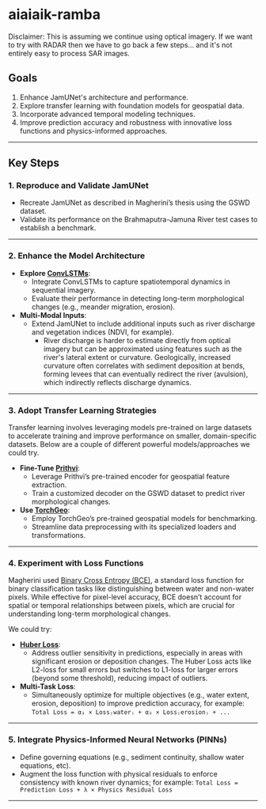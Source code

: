 # aiaiaik-ramba

Disclaimer: This is assuming we continue using optical imagery. If we want to try with RADAR then we have to go back a few steps... and it's not entirely easy to process SAR images.

## Goals
1. Enhance JamUNet's architecture and performance.
2. Explore transfer learning with foundation models for geospatial data.
3. Incorporate advanced temporal modeling techniques.
4. Improve prediction accuracy and robustness with innovative loss functions and physics-informed approaches.

---

## Key Steps

### 1. **Reproduce and Validate JamUNet**
   - Recreate JamUNet as described in Magherini’s thesis using the GSWD dataset.
   - Validate its performance on the Brahmaputra-Jamuna River test cases to establish a benchmark.

---

### 2. **Enhance the Model Architecture**
   - **Explore [ConvLSTMs](https://github.com/ndrplz/ConvLSTM_pytorch)**:
     - Integrate ConvLSTMs to capture spatiotemporal dynamics in sequential imagery.
     - Evaluate their performance in detecting long-term morphological changes (e.g., meander migration, erosion).
   - **Multi-Modal Inputs**:
     - Extend JamUNet to include additional inputs such as river discharge and vegetation indices (NDVI, for example).
       - River discharge is harder to estimate directly from optical imagery but can be approximated using features such as the river's lateral extent or curvature. Geologically, increased curvature often correlates with sediment deposition at bends, forming levees that can eventually redirect the river (avulsion), which indirectly reflects discharge dynamics.

---

### 3. **Adopt Transfer Learning Strategies**
Transfer learning involves leveraging models pre-trained on large datasets to accelerate training and improve performance on smaller, domain-specific datasets. 
Below are a couple of different powerful models/approaches we could try.

   - **Fine-Tune [Prithvi](https://huggingface.co/ibm-nasa-geospatial/Prithvi-100M)**:
     - Leverage Prithvi’s pre-trained encoder for geospatial feature extraction.
     - Train a customized decoder on the GSWD dataset to predict river morphological changes.
   - **Use [TorchGeo](https://github.com/microsoft/torchgeo)**:
     - Employ TorchGeo’s pre-trained geospatial models for benchmarking.
     - Streamline data preprocessing with its specialized loaders and transformations.

---

### 4. **Experiment with Loss Functions**

Magherini used [Binary Cross Entropy (BCE)](https://towardsdatascience.com/understanding-binary-cross-entropy-log-loss-a-visual-explanation-a3ac6025181a), a standard loss function for binary classification tasks like distinguishing between water and non-water pixels. While effective for pixel-level accuracy, BCE doesn’t account for spatial or temporal relationships between pixels, which are crucial for understanding long-term morphological changes.

We could try:

   - **[Huber Loss](https://en.wikipedia.org/wiki/Huber_loss)**:
     - Address outlier sensitivity in predictions, especially in areas with significant erosion or deposition changes. The Huber Loss acts like L2-loss for small errors but switches to L1-loss for larger errors (beyond some threshold), reducing impact of outliers.
   - **Multi-Task Loss**:
     - Simultaneously optimize for multiple objectives (e.g., water extent, erosion, deposition) to improve prediction accuracy, for example:
       `Total Loss = α₁ × Loss₍water₎ + α₂ × Loss₍erosion₎ + ...`
       
---

### 5. **Integrate Physics-Informed Neural Networks (PINNs)**
   - Define governing equations (e.g., sediment continuity, shallow water equations, etc).
   - Augment the loss function with physical residuals to enforce consistency with known river dynamics; for example:
     `Total Loss = Prediction Loss + λ × Physics Residual Loss`

---

